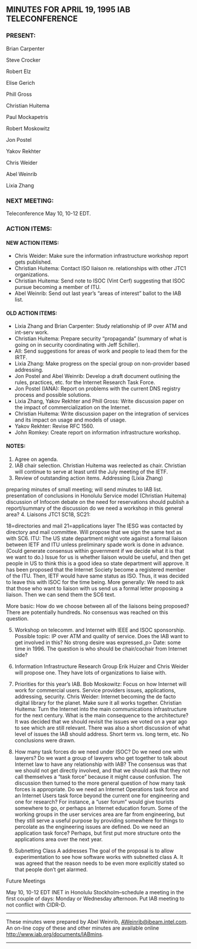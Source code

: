 
MINUTES FOR APRIL 19, 1995 IAB TELECONFERENCE
---------------------------------------------


### PRESENT:



 Brian Carpenter  

 Steve Crocker  

 Robert Elz  

 Elise Gerich  

 Phill Gross  

 Christian Huitema  

 Paul Mockapetris  

 Robert Moskowitz  

 Jon Postel  

 Yakov Rekhter  

 Chris Weider  

 Abel Weinrib  

Lixia Zhang

### NEXT MEETING:



Teleconference May 10, 10-12 EDT.

### ACTION ITEMS:


#### NEW ACTION ITEMS:

+ Chris Weider: Make sure the information infrastructure workshop report gets published.
+ Christian Huitema: Contact ISO liaison re. relationships with other JTC1 organizations.
+ Christian Huitema: Send note to ISOC (Vint Cerf) suggesting that ISOC pursue becoming a member of ITU.
+ Abel Weinrib: Send out last year’s “areas of interest” ballot to the IAB list.

#### OLD ACTION ITEMS:

+ Lixia Zhang and Brian Carpenter: Study relationship of IP over ATM and int-serv work.
+ Christian Huitema: Prepare security “propaganda” (summary of what is going on in security coordinating with Jeff Schiller).
+ All: Send suggestions for areas of work and people to lead them for the IRTF.
+ Lixia Zhang: Make progress on the special group on non-provider based addressing.
+ Jon Postel and Abel Weinrib: Develop a draft document outlining the rules, practices, etc. for the Internet Research Task Force.
+ Jon Postel (IANA): Report on problems with the current DNS registry process and possible solutions.
+ Lixia Zhang, Yakov Rekhter and Phill Gross: Write discussion paper on the impact of commercialization on the Internet.
+ Christian Huitema: Write discussion paper on the integration of services and its impact on usage and models of usage.
+ Yakov Rekhter: Revise RFC 1560.
+ John Romkey: Create report on information infrastructure workshop.


#### NOTES:
1. Agree on agenda.
2. IAB chair selection.
Christian Huitema was reelected as chair.
 Christian will continue to serve at least until the July meeting of the IETF. 
3. Review of outstanding action items.
Addressing (Lixia Zhang)

 preparing minutes of small meeting; will send minutes to IAB list. 
 presentation of conclusions in Honolulu
Service model (Christian Huitema)
 discussion of Infocom debate on the need for reservations 
 should publish a report/summary of the discussion 
 do we need a workshop in this general area?
4. Liaisons
JTC1 SC18, SC21:

 18=directories and mail 
 21=applications layer
The IESG was contacted by directory and mail committee. Will propose that we sign the same text as with SC6.
 ITU:
The US state department might vote against a formal liaison between IETF and ITU unless preliminary spade work is done in advance. (Could generate consensus within government if we decide what it is that we want to do.) Issue for us is whether liaison would be useful, and then get people in US to think this is a good idea so state department will approve. It has been proposed that the Internet Society become a registered member of the ITU. Then, IETF would have same status as ISO. Thus, it was decided to leave this with ISOC for the time being.
 More generally:
We need to ask that those who want to liaison with us send us a formal letter proposing a liaison. Then we can send them the SC6 text.

 More basic:
How do we choose between all of the liaisons being proposed? There are potentially hundreds. No consensus was reached on this question.

5. Workshop on telecomm. and Internet with IEEE and ISOC sponsorship.
 Possible topic: IP over ATM and quality of service. 
Does the IAB want to get involved in this? No strong desire was expressed.,p> 
Date: some time in 1996.
 The question is who should be chair/cochair from Internet side? 
6. Information Infrastructure Research Group
Erik Huizer and Chris Weider will propose one. They have lots of organizations to liaise with.

7. Priorities for this year’s IAB.
Bob Moskowitz: Focus on how Internet will work for commercial users. Service providers issues, applications, addressing, security.
 Chris Weider: Internet becoming the de facto digital library for the planet. Make sure it all works together.
 Christian Huitema: Turn the Internet into the main communications infrastructure for the next century. What is the main consequence to the architecture?
 It was decided that we should revisit the issues we voted on a year ago to see which are still relevant.
 There was also a short discussion of what level of issues the IAB should address. Short term vs. long term, etc. No conclusions were drawn. 
8. How many task forces do we need under ISOC? Do we need one with lawyers?
Do we want a group of lawyers who get together to talk about Internet law to have any relationship with IAB?
 The consensus was that we should not get directly involved, and that we should ask that they not call themselves a “task force” because it might cause confusion.
 The discussion then turned to the more general question of how many task forces is appropriate. Do we need an Internet Operations task force and an Internet Users task force beyond the current one for engineering and one for research?
 For instance, a “user forum” would give tourists somewhere to go, or perhaps an Internet education forum. Some of the working groups in the user services area are far from engineering, but they still serve a useful purpose by providing somewhere for things to percolate as the engineering issues are defined.
 Do we need an application task force? Perhaps, but first put more structure onto the applications area over the next year. 
9. Subnetting Class A addresses
The goal of the proposal is to allow experimentation to see how software works with subnetted class A. It was agreed that the reason needs to be even more explicitly stated so that people don’t get alarmed.


Future Meetings

 May 10, 10-12 EDT 
 INET in Honolulu 
Stockholm–schedule a meeting in the first couple of days: Monday or Wednesday afternoon. Put IAB meeting to not conflict with CIDR-D.



---


These minutes were prepared by Abel Weinrib, AWeinrib@ibeam.intel.com. An on-line copy of these and other minutes are available online http://www.iab.org/documents/IABmins.


---

